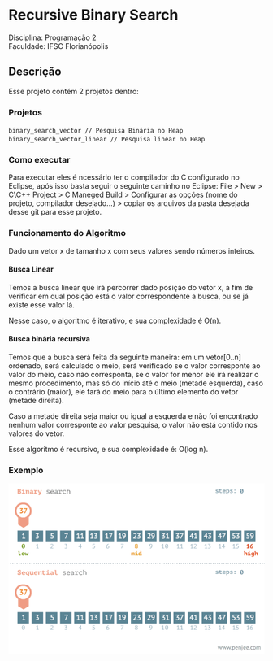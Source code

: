 # Recursive Binary Search
Disciplina: Programação 2 <br />
Faculdade: IFSC Florianópolis

## Descrição
Esse projeto contém 2 projetos dentro: <br />

### Projetos
`binary_search_vector // Pesquisa Binária no Heap` <br />
`binary_search_vector_linear // Pesquisa linear no Heap`

### Como executar
Para executar eles é ncessário ter o compilador do C configurado no Eclipse, após isso basta seguir o seguinte caminho no Eclipse: File > New > C\C++ Project > C Maneged Build > Configurar as opções (nome do projeto, compilador desejado...) > copiar os arquivos da pasta desejada desse git para esse projeto.

### Funcionamento do Algoritmo
Dado um vetor x de tamanho x com seus valores sendo números inteiros.
#### Busca Linear
Temos a busca linear que irá percorrer dado posição do vetor x, a fim de verificar em qual posição está o valor correspondente a busca, ou se já existe esse valor lá. <br />

Nesse caso, o algoritmo é iterativo, e sua complexidade é O(n).

#### Busca binária recursiva
Temos que a busca será feita da seguinte maneira: em um vetor[0..n] ordenado, será calculado o meio, será  verificado se o valor corresponte ao valor do meio, caso não corresponta, se o valor for menor ele irá realizar o mesmo procedimento, mas só do início até o meio (metade esquerda), caso o contrário (maior), ele fará do meio para o último elemento do vetor (metade direita). <br />

Caso a metade direita seja maior ou igual a esquerda e não foi encontrado nenhum valor corresponte ao valor pesquisa, o valor não está contido nos valores do vetor. <br />

Esse algoritmo é recursivo, e sua complexidade é: O(log n).

### Exemplo
![Comparação entre a busca linear e a busca binária](Extras/search.gif)